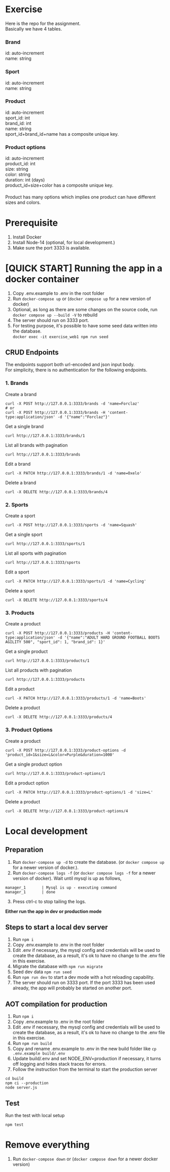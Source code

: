 # Exercise
Here is the repo for the assignment.  
Basically we have 4 tables.

### Brand
id: auto-increment  
name: string

### Sport
id: auto-increment  
name: string  

### Product
id: auto-increment  
sport_id: int  
brand_id: int  
name: string  
sport_id+brand_id+name has a composite unique key.  

### Product options
id: auto-increment  
product_id: int  
size: string  
color: string  
duration: int (days)  
product_id+size+color has a composite unique key.  

####
Product has many options which implies one product can have different sizes and colors.  

# Prerequisite
1. Install Docker  
2. Install Node-14 (optional, for local development.)  
3. Make sure the port 3333 is available.  

# [QUICK START] Running the app in a docker container
1. Copy .env.example to .env in the root folder  
2. Run `docker-compose up` or (`docker compose up` for a new version of docker)  
3. Optional, as long as there are some changes on the source code, run `docker compose up --build -V` to rebuild  
4. The server should run on 3333 port.  
5. For testing purpose, it's possible to have some seed data written into the database.  
   `docker exec -it exercise_web1 npm run seed`

## CRUD Endpoints
The endpoints support both url-encoded and json input body.  
For simplicity, there is no authentication for the following endpoints.  

### 1. Brands
Create a brand  
```shell
curl -X POST http://127.0.0.1:3333/brands -d 'name=Forclaz'
# or
curl -X POST http://127.0.0.1:3333/brands -H 'content-type:application/json' -d '{"name":"Forclaz"}'
```
Get a single brand  
```shell
curl http://127.0.0.1:3333/brands/1
```
List all brands with pagination  
```shell
curl http://127.0.0.1:3333/brands
```
Edit a brand  
```shell
curl -X PATCH http://127.0.0.1:3333/brands/1 -d 'name=Oxelo'
```
Delete a brand  
```shell
curl -X DELETE http://127.0.0.1:3333/brands/4
```

### 2. Sports
Create a sport  
```shell
curl -X POST http://127.0.0.1:3333/sports -d 'name=Squash'
```
Get a single sport
```shell
curl http://127.0.0.1:3333/sports/1
```
List all sports with pagination
```shell
curl http://127.0.0.1:3333/sports
```
Edit a sport
```shell
curl -X PATCH http://127.0.0.1:3333/sports/1 -d 'name=Cycling'
```
Delete a sport
```shell
curl -X DELETE http://127.0.0.1:3333/sports/4
```

### 3. Products
Create a product
```shell
curl -X POST http://127.0.0.1:3333/products -H 'content-type:application/json' -d '{"name":"ADULT HARD GROUND FOOTBALL BOOTS AGILITY 500", "sport_id": 1, "brand_id": 1}'
```
Get a single product  
```shell
curl http://127.0.0.1:3333/products/1
```
List all products with pagination
```shell
curl http://127.0.0.1:3333/products
```
Edit a product
```shell
curl -X PATCH http://127.0.0.1:3333/products/1 -d 'name=Boots'
```
Delete a product
```shell
curl -X DELETE http://127.0.0.1:3333/products/4
```

### 3. Product Options
Create a product
```shell
curl -X POST http://127.0.0.1:3333/product-options -d 'product_id=1&size=L&color=Purple&duration=1000'
```
Get a single product option
```shell
curl http://127.0.0.1:3333/product-options/1
```
Edit a product option
```shell
curl -X PATCH http://127.0.0.1:3333/product-options/1 -d 'size=L'
```
Delete a product
```shell
curl -X DELETE http://127.0.0.1:3333/product-options/4
```

# Local development
## Preparation
1. Run `docker-compose up -d` to create the database. (or `docker compose up` for a newer version of docker.).
2. Run `docker-compose logs -f` (or `docker compose logs -f` for a newer version of docker). Wait until mysql is up as follows,
```
manager_1       | Mysql is up - executing command  
manager_1       | done  
```
3. Press ctrl-c to stop tailing the logs.  

**Either run the app in dev or production mode**
## Steps to start a local dev server
1. Run `npm i`
2. Copy .env.example to .env in the root folder
3. Edit .env if necessary, the mysql config and credentials will be used to create the database, as a result, it's ok to have no change to the .env file in this exercise.
4. Migrate the database with `npm run migrate`
5. Seed dev data `npm run seed`
6. Run `npm run dev` to start a dev mode with a hot reloading capability.
7. The server should run on 3333 port. If the port 3333 has been used already, the app will probably be started on another port.

## AOT compilation for production
1. Run `npm i`
2. Copy .env.example to .env in the root folder
3. Edit .env if necessary, the mysql config and credentials will be used to create the database, as a result, it's ok to have no change to the .env file in this exercise.
1. Run `npm run build`
2. Copy and rename .env.example to .env in the new build folder like `cp .env.example build/.env`
3. Update build/.env and set NODE_ENV=production if necessary, it turns off logging and hides stack traces for errors.
3. Follow the instruction from the terminal to start the production server
```
cd build
npm ci --production
node server.js
```

## Test ##
Run the test with local setup  
```npm
npm test
```

# Remove everything
1. Run `docker-compose down` or (`docker compose down` for a newer docker version)  
